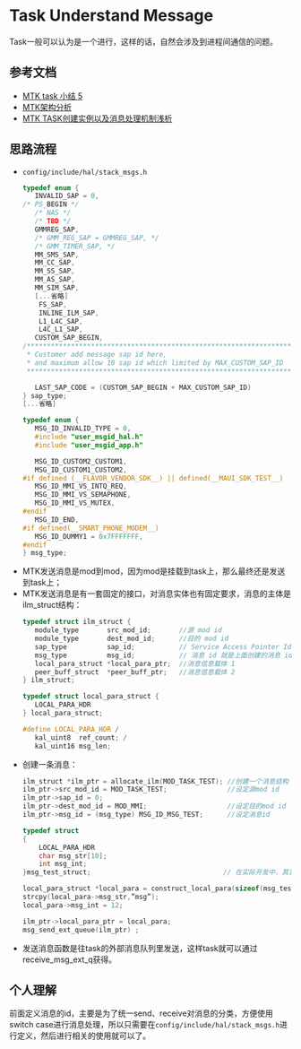# Task Understand Message

Task一般可以认为是一个进行，这样的话，自然会涉及到进程间通信的问题。

## 参考文档

* [MTK task 小结 5](https://blog.csdn.net/yanwuxufeng/article/details/5770303)
* [MTK架构分析](https://wenku.baidu.com/view/76edbdb7b4daa58da1114a62.html)
* [MTK TASK创建实例以及消息处理机制浅析](https://blog.csdn.net/feosun/article/details/7024040)

## 思路流程

* `config/include/hal/stack_msgs.h`
  ```C
  typedef enum {
     INVALID_SAP = 0,
  /* PS_BEGIN */
     /* NAS */
     /* TBD */
     GMMREG_SAP,
     /* GMM_REG_SAP = GMMREG_SAP, */
     /* GMM_TIMER_SAP, */
     MM_SMS_SAP,
     MM_CC_SAP,
     MM_SS_SAP,
     MM_AS_SAP,
     MM_SIM_SAP,
     [...省略]
      FS_SAP,
      INLINE_ILM_SAP,
      L1_L4C_SAP,
      L4C_L1_SAP,
     CUSTOM_SAP_BEGIN,
  /*************************************************************************
   * Customer add message sap id here,
   * and maximum allow 10 sap id which limited by MAX_CUSTOM_SAP_ID
   *************************************************************************/
  
     LAST_SAP_CODE = (CUSTOM_SAP_BEGIN + MAX_CUSTOM_SAP_ID) 
  } sap_type;
  [...省略]
  
  typedef enum {
     MSG_ID_INVALID_TYPE = 0,
     #include "user_msgid_hal.h"
     #include "user_msgid_app.h"
  
     MSG_ID_CUSTOM2_CUSTOM1,
     MSG_ID_CUSTOM1_CUSTOM2,
  #if defined (__FLAVOR_VENDOR_SDK__) || defined(__MAUI_SDK_TEST__)
     MSG_ID_MMI_VS_INTQ_REQ,
     MSG_ID_MMI_VS_SEMAPHONE,
     MSG_ID_MMI_VS_MUTEX,
  #endif  
     MSG_ID_END,
  #if defined(__SMART_PHONE_MODEM__)
     MSG_ID_DUMMY1 = 0x7FFFFFFF,
  #endif 
  } msg_type;
  ```
* MTK发送消息是mod到mod，因为mod是挂载到task上，那么最终还是发送到task上；
* MTK发送消息是有一套固定的接口，对消息实体也有固定要求，消息的主体是ilm_struct结构：
  ```C
  typedef struct ilm_struct {
     module_type       src_mod_id;       //源 mod id
     module_type       dest_mod_id;      //目的 mod id
     sap_type          sap_id;           // Service Access Pointer Identifier 不清楚干什么用的
     msg_type          msg_id;           // 消息 id 就是上面创建的消息 id
     local_para_struct *local_para_ptr;  //消息信息载体 1
     peer_buff_struct  *peer_buff_ptr;   //消息信息载体 2
  } ilm_struct;

  typedef struct local_para_struct {
     LOCAL_PARA_HDR  
  } local_para_struct;

  #define LOCAL_PARA_HDR /
     kal_uint8	ref_count; /
     kal_uint16	msg_len;
  ```
* 创建一条消息：
  ```C
  ilm_struct *ilm_ptr = allocate_ilm(MOD_TASK_TEST); //创建一个消息结构
  ilm_ptr->src_mod_id = MOD_TASK_TEST;               //设定源mod id
  ilm_ptr->sap_id = 0;
  ilm_ptr->dest_mod_id = MOD_MMI;                    //设定目的mod id
  ilm_ptr->msg_id = (msg_type) MSG_ID_MSG_TEST;      //设定消息id

  typedef struct 
  {
      LOCAL_PARA_HDR
      char msg_str[10];
      int msg_int;
  }msg_test_struct;                                 // 在实际开发中，其实是扩展这个消息，头结构保持一致就可以
  
  local_para_struct *local_para = construct_local_para(sizeof(msg_test_strct), TD_CTRL); //第二个参数现在不用。
  strcpy(local_para->msg_str,”msg”);
  local_para->msg_int = 12;
  
  ilm_ptr->local_para_ptr = local_para;
  msg_send_ext_queue(ilm_ptr) ;
  ```
* 发送消息函数是往task的外部消息队列里发送，这样task就可以通过receive_msg_ext_q获得。

## 个人理解

前面定义消息的id，主要是为了统一send、receive对消息的分类，方便使用switch case进行消息处理，所以只需要在`config/include/hal/stack_msgs.h`进行定义，然后进行相关的使用就可以了。
